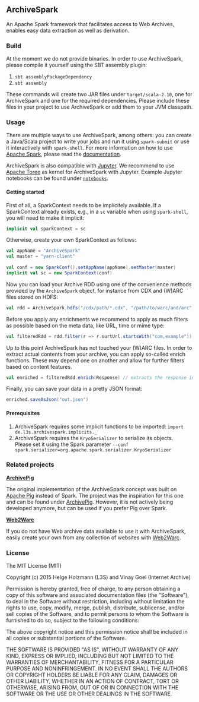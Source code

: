 ## ArchiveSpark

An Apache Spark framework that facilitates access to Web Archives, enables easy data extraction as well as derivation.

### Build

At the moment we do not provide binaries. In order to use ArchiveSpark, please compile it yourself using the SBT assembly plugin:

1. `sbt assemblyPackageDependency`
2. `sbt assembly`

These commands will create two JAR files under `target/scala-2.10`, one for ArchiveSpark and one for the required dependencies.
Please include these files in your project to use ArchiveSpark or add them to your JVM classpath.

### Usage

There are multiple ways to use ArchiveSpark, among others: you can create a Java/Scala project to write your jobs and run it using `spark-submit` or use it interactively with `spark-shell`.
For more information on how to use [Apache Spark](http://spark.apache.org), please read the [documentation](http://spark.apache.org/docs/1.5.2).
 
ArchiveSpark is also compatible with [Jupyter](http://jupyter.org). We recommend to use [Apache Toree](https://github.com/apache/incubator-toree) as kernel for ArchiveSpark with Jupyter.
Example Jupyter notebooks can be found under [`notebooks`](notebooks).

#### Getting started

First of all, a SparkContext needs to be implicitely available.
If a SparkContext already exists, e.g., in a `sc` variable when using `spark-shell`, you will need to make it implicit:

```scala
implicit val sparkContext = sc
```

Otherwise, create your own SparkContext as follows:

```scala
val appName = "ArchiveSpark"
val master = "yarn-client"
 
val conf = new SparkConf().setAppName(appName).setMaster(master)
implicit val sc = new SparkContext(conf)
```

Now you can load your Archive RDD using one of the convenience methods provided by the `ArchiveSpark` object, for instance from CDX and (W)ARC files stored on HDFS:

```scala
val rdd = ArchiveSpark.hdfs("/cdx/path/*.cdx", "/path/to/warc/and/arc")
```

Before you apply any enrichments we recommend to apply as much filters as possible based on the meta data, like URL, time or mime type:

```scala
val filteredRdd = rdd.filter(r => r.surtUrl.startsWith("com,example")) // only websites from exapmle.com
```

Up to this point ArchiveSpark has not touched your (W)ARC files. In order to extract actual contents from your archive, you can apply so-called enrich functions. These may depend one on another and allow for further filters based on content features.

```scala
val enriched = filteredRdd.enrich(Response) // extracts the response information from (W)ARC, i.e., headers and payload
```

Finally, you can save your data in a pretty JSON format:

```scala
enriched.saveAsJson("out.json")
```

#### Prerequisites

1. ArchiveSpark requires some implicit functions to be imported: `import de.l3s.archivespark.implicits._`
2. ArchiveSpark requires the `KryoSerializer` to serialize its objects.<br/>Please set it using the Spark parameter `--conf spark.serializer=org.apache.spark.serializer.KryoSerializer`

### Related projects

__[ArchivePig](https://github.com/helgeho/ArchivePig)__

The original implementation of the ArchiveSpark concept was built on [Apache Pig](https://pig.apache.org) instead of Spark.
The project was the inspiration for this one and can be found under [ArchivePig](https://github.com/helgeho/ArchivePig).
However, it is not actively being developed anymore, but can be used if you prefer Pig over Spark.

__[Web2Warc](https://github.com/helgeho/Web2Warc)__

If you do not have Web archive data available to use it with ArchiveSpark, easily create your own from any collection of websites with [Web2Warc](https://github.com/helgeho/Web2Warc).

### License

The MIT License (MIT)

Copyright (c) 2015 Helge Holzmann (L3S) and Vinay Goel (Internet Archive)

Permission is hereby granted, free of charge, to any person obtaining a copy
of this software and associated documentation files (the "Software"), to deal
in the Software without restriction, including without limitation the rights
to use, copy, modify, merge, publish, distribute, sublicense, and/or sell
copies of the Software, and to permit persons to whom the Software is
furnished to do so, subject to the following conditions:

The above copyright notice and this permission notice shall be included in all
copies or substantial portions of the Software.

THE SOFTWARE IS PROVIDED "AS IS", WITHOUT WARRANTY OF ANY KIND, EXPRESS OR
IMPLIED, INCLUDING BUT NOT LIMITED TO THE WARRANTIES OF MERCHANTABILITY,
FITNESS FOR A PARTICULAR PURPOSE AND NONINFRINGEMENT. IN NO EVENT SHALL THE
AUTHORS OR COPYRIGHT HOLDERS BE LIABLE FOR ANY CLAIM, DAMAGES OR OTHER
LIABILITY, WHETHER IN AN ACTION OF CONTRACT, TORT OR OTHERWISE, ARISING FROM,
OUT OF OR IN CONNECTION WITH THE SOFTWARE OR THE USE OR OTHER DEALINGS IN THE
SOFTWARE.
